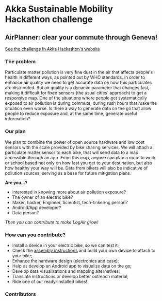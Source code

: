 # Akka Sustainable Mobility Hackathon challenge

## AirPlanner: clear your commute through Geneva!

[See the challenge in Akka Hackathon's website](https://sustainable-mobility-hackathon.sparkboard.com/project/5cf921deea2dab00242c072e)

### The problem
Particulate matter pollution is very fine dust in the air that affects people's health in different ways, as pointed out by WHO standards. In order to enhance air quality we need to get accurate data on how this particulates are distributed. But air quality is a dynamic parameter that changes fast, making it difficult for fixed sensors (the usual cities' approach) to get a responsive map. One of the situations where people get systematically exposed to air pollution is during commute, during rush hours that make the situation even worse. Is there a way to generate data on the go that allow people to reduce exposure and, at the same time, generate useful information?

### Our plan
We plan to combine the power of open source hardware and low cost sensors with the scale provided by bike sharing services. We will attach a particulate matter sensor to each bike, that will send data to a map accessible through an app. From this map, anyone can plan a route to work or school based not only on how fast you get to your destination, but also how healthy your way will be. Data from bikers will also be indicative of pollution sources, serving as a base for future mitigation plans.

**Are you...?**
- Interested in knowing more about air pollution exposure?
- The owner of an electric bike?
- Maker, hacker, Engineer, Scientist, tech-tinkering person?
- Android/App developer?
- Data person?

*Then you can contribute to make LogAir grow!*

### How can you contribute? 
- Install a device in your electric bike, so we can test it;
- Check the [assembly instructions]() and build your own device to attach to your bike;
- Enhance the hardware design (electronics and case);
- Help us develop an Android app to visualize data on the go;
- Develop data visualizations and mapping alternatives;
- Translate instructions or develop better outreach material;
- Ride one of our ready-installed bikes!

### Contributors

